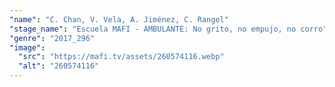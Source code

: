 ```yaml
---
"name": "C. Chan, V. Vela, A. Jiménez, C. Rangel"
"stage_name": "Escuela MAFI - AMBULANTE: No grito, no empujo, no corro"
"genre": "2017_296"
"image":
  "src": "https://mafi.tv/assets/260574116.webp"
  "alt": "260574116"
---
```

